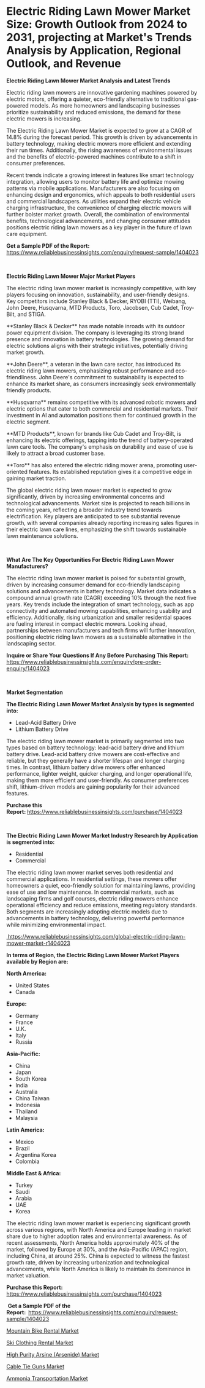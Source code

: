 <p><h1>Electric Riding Lawn Mower Market Size: Growth Outlook from 2024 to 2031, projecting at Market's Trends Analysis by Application, Regional Outlook, and Revenue</h1></p><p><strong>Electric Riding Lawn Mower Market Analysis and Latest Trends</strong></p>
<p><p>Electric riding lawn mowers are innovative gardening machines powered by electric motors, offering a quieter, eco-friendly alternative to traditional gas-powered models. As more homeowners and landscaping businesses prioritize sustainability and reduced emissions, the demand for these electric mowers is increasing.</p><p>The Electric Riding Lawn Mower Market is expected to grow at a CAGR of 14.8% during the forecast period. This growth is driven by advancements in battery technology, making electric mowers more efficient and extending their run times. Additionally, the rising awareness of environmental issues and the benefits of electric-powered machines contribute to a shift in consumer preferences.</p><p>Recent trends indicate a growing interest in features like smart technology integration, allowing users to monitor battery life and optimize mowing patterns via mobile applications. Manufacturers are also focusing on enhancing design and ergonomics, which appeals to both residential users and commercial landscapers. As utilities expand their electric vehicle charging infrastructure, the convenience of charging electric mowers will further bolster market growth. Overall, the combination of environmental benefits, technological advancements, and changing consumer attitudes positions electric riding lawn mowers as a key player in the future of lawn care equipment.</p></p>
<p><strong>Get a Sample PDF of the Report:&nbsp;</strong> <a href="https://www.reliablebusinessinsights.com/enquiry/request-sample/1404023?utm_campaign=115&utm_medium=2&utm_source=Github&utm_content=ia&utm_term=23102024&utm_id=electric-riding-lawn-mower">https://www.reliablebusinessinsights.com/enquiry/request-sample/1404023</a></p>
<p>&nbsp;</p>
<p><strong>Electric Riding Lawn Mower Major Market Players</strong></p>
<p><p>The electric riding lawn mower market is increasingly competitive, with key players focusing on innovation, sustainability, and user-friendly designs. Key competitors include Stanley Black & Decker, RYOBI (TTI), Weibang, John Deere, Husqvarna, MTD Products, Toro, Jacobsen, Cub Cadet, Troy-Bilt, and STIGA.</p><p>**Stanley Black & Decker** has made notable inroads with its outdoor power equipment division. The company is leveraging its strong brand presence and innovation in battery technologies. The growing demand for electric solutions aligns with their strategic initiatives, potentially driving market growth.</p><p>**John Deere**, a veteran in the lawn care sector, has introduced its electric riding lawn mowers, emphasizing robust performance and eco-friendliness. John Deere's commitment to sustainability is expected to enhance its market share, as consumers increasingly seek environmentally friendly products.</p><p>**Husqvarna** remains competitive with its advanced robotic mowers and electric options that cater to both commercial and residential markets. Their investment in AI and automation positions them for continued growth in the electric segment.</p><p>**MTD Products**, known for brands like Cub Cadet and Troy-Bilt, is enhancing its electric offerings, tapping into the trend of battery-operated lawn care tools. The company's emphasis on durability and ease of use is likely to attract a broad customer base.</p><p>**Toro** has also entered the electric riding mower arena, promoting user-oriented features. Its established reputation gives it a competitive edge in gaining market traction.</p><p>The global electric riding lawn mower market is expected to grow significantly, driven by increasing environmental concerns and technological advancements. Market size is projected to reach billions in the coming years, reflecting a broader industry trend towards electrification. Key players are anticipated to see substantial revenue growth, with several companies already reporting increasing sales figures in their electric lawn care lines, emphasizing the shift towards sustainable lawn maintenance solutions.</p></p>
<p>&nbsp;</p>
<p><strong>What Are The Key Opportunities For Electric Riding Lawn Mower Manufacturers?</strong></p>
<p><p>The electric riding lawn mower market is poised for substantial growth, driven by increasing consumer demand for eco-friendly landscaping solutions and advancements in battery technology. Market data indicates a compound annual growth rate (CAGR) exceeding 10% through the next five years. Key trends include the integration of smart technology, such as app connectivity and automated mowing capabilities, enhancing usability and efficiency. Additionally, rising urbanization and smaller residential spaces are fueling interest in compact electric mowers. Looking ahead, partnerships between manufacturers and tech firms will further innovation, positioning electric riding lawn mowers as a sustainable alternative in the landscaping sector.</p></p>
<p><strong>Inquire or Share Your Questions If Any Before Purchasing This Report:</strong> <a href="https://www.reliablebusinessinsights.com/enquiry/pre-order-enquiry/1404023?utm_campaign=115&utm_medium=2&utm_source=Github&utm_content=ia&utm_term=23102024&utm_id=electric-riding-lawn-mower">https://www.reliablebusinessinsights.com/enquiry/pre-order-enquiry/1404023</a></p>
<p>&nbsp;</p>
<p><strong>Market Segmentation</strong></p>
<p><strong>The Electric Riding Lawn Mower Market Analysis by types is segmented into:</strong></p>
<p><ul><li>Lead-Acid Battery Drive</li><li>Lithium Battery Drive</li></ul></p>
<p><p>The electric riding lawn mower market is primarily segmented into two types based on battery technology: lead-acid battery drive and lithium battery drive. Lead-acid battery drive mowers are cost-effective and reliable, but they generally have a shorter lifespan and longer charging times. In contrast, lithium battery drive mowers offer enhanced performance, lighter weight, quicker charging, and longer operational life, making them more efficient and user-friendly. As consumer preferences shift, lithium-driven models are gaining popularity for their advanced features.</p></p>
<p><strong>Purchase this Report:&nbsp;</strong><a href="https://www.reliablebusinessinsights.com/purchase/1404023?utm_campaign=115&utm_medium=2&utm_source=Github&utm_content=ia&utm_term=23102024&utm_id=electric-riding-lawn-mower">https://www.reliablebusinessinsights.com/purchase/1404023</a></p>
<p>&nbsp;</p>
<p><strong>The Electric Riding Lawn Mower Market Industry Research by Application is segmented into:</strong></p>
<p><ul><li>Residential</li><li>Commercial</li></ul></p>
<p><p>The electric riding lawn mower market serves both residential and commercial applications. In residential settings, these mowers offer homeowners a quiet, eco-friendly solution for maintaining lawns, providing ease of use and low maintenance. In commercial markets, such as landscaping firms and golf courses, electric riding mowers enhance operational efficiency and reduce emissions, meeting regulatory standards. Both segments are increasingly adopting electric models due to advancements in battery technology, delivering powerful performance while minimizing environmental impact.</p></p>
<p><a href="https://www.reliablebusinessinsights.com/global-electric-riding-lawn-mower-market-r1404023?utm_campaign=115&utm_medium=2&utm_source=Github&utm_content=ia&utm_term=23102024&utm_id=electric-riding-lawn-mower">&nbsp;https://www.reliablebusinessinsights.com/global-electric-riding-lawn-mower-market-r1404023</a></p>
<p><strong>In terms of Region, the Electric Riding Lawn Mower Market Players available by Region are:</strong></p>
<p>
    <p> <strong> North America: </strong>
        <ul>
            <li>United States</li>
            <li>Canada</li>
        </ul>
        </p> 
    <p> <strong> Europe: </strong>
        <ul>
            <li>Germany</li>
            <li>France</li>
            <li>U.K.</li>
            <li>Italy</li>
            <li>Russia</li>
        </ul>
        </p> 
    <p> <strong> Asia-Pacific: </strong>
        <ul>
            <li>China</li>
            <li>Japan</li>
            <li>South Korea</li>
            <li>India</li>
            <li>Australia</li>
            <li>China Taiwan</li>
            <li>Indonesia</li>
            <li>Thailand</li>
            <li>Malaysia</li>
        </ul>
        </p> 
    <p> <strong> Latin America: </strong>
        <ul>
            <li>Mexico</li>
            <li>Brazil</li>
            <li>Argentina Korea</li>
            <li>Colombia</li>
        </ul>
        </p> 
    <p> <strong> Middle East & Africa: </strong>
        <ul>
            <li>Turkey</li>
            <li>Saudi</li>
            <li>Arabia</li>
            <li>UAE</li>
            <li>Korea</li>
        </ul>
    </p>
    </p>
<p><p>The electric riding lawn mower market is experiencing significant growth across various regions, with North America and Europe leading in market share due to higher adoption rates and environmental awareness. As of recent assessments, North America holds approximately 40% of the market, followed by Europe at 30%, and the Asia-Pacific (APAC) region, including China, at around 25%. China is expected to witness the fastest growth rate, driven by increasing urbanization and technological advancements, while North America is likely to maintain its dominance in market valuation.</p></p>
<p><strong>Purchase this Report: </strong><a href="https://www.reliablebusinessinsights.com/purchase/1404023?utm_campaign=115&utm_medium=2&utm_source=Github&utm_content=ia&utm_term=23102024&utm_id=electric-riding-lawn-mower">https://www.reliablebusinessinsights.com/purchase/1404023</a></p>
<p>&nbsp;<strong>Get a Sample PDF of the Report:&nbsp;&nbsp;</strong><a href="https://www.reliablebusinessinsights.com/enquiry/request-sample/1404023?utm_campaign=115&utm_medium=2&utm_source=Github&utm_content=ia&utm_term=23102024&utm_id=electric-riding-lawn-mower">https://www.reliablebusinessinsights.com/enquiry/request-sample/1404023</a></p>
<p><strong></strong></p>
<p><p><a href="https://www.linkedin.com/pulse/global-mountain-bike-rental-market-size-trends-analysis-regional-uafbc?utm_campaign=115&utm_medium=2&utm_source=Github&utm_content=ia&utm_term=23102024&utm_id=electric-riding-lawn-mower">Mountain Bike Rental Market</a></p><p><a href="https://www.linkedin.com/pulse/ski-clothing-rental-industry-sector-market-dynamics-future-ae71c?utm_campaign=115&utm_medium=2&utm_source=Github&utm_content=ia&utm_term=23102024&utm_id=electric-riding-lawn-mower">Ski Clothing Rental Market</a></p><p><a href="https://github.com/catusaesianou/Market-Research-Report-List-1/blob/main/high-purity-arsine-arsenide-market.md?utm_campaign=115&utm_medium=2&utm_source=Github&utm_content=ia&utm_term=23102024&utm_id=electric-riding-lawn-mower">High Purity Arsine (Arsenide) Market</a></p><p><a href="https://issuu.com/reportprime-2/docs/cable-tie-guns-market-size-2030.ppt_89a345d9493c20?utm_campaign=115&utm_medium=2&utm_source=Github&utm_content=ia&utm_term=23102024&utm_id=electric-riding-lawn-mower">Cable Tie Guns Market</a></p><p><a href="https://github.com/sogusofer/Market-Research-Report-List-1/blob/main/ammonia-transportation-market.md?utm_campaign=115&utm_medium=2&utm_source=Github&utm_content=ia&utm_term=23102024&utm_id=electric-riding-lawn-mower">Ammonia Transportation Market</a></p></p>